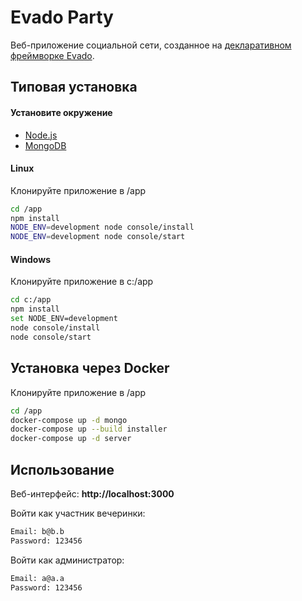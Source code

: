 # Evado Party

Веб-приложение социальной сети,
созданное на [декларативном фреймворке Evado](https://github.com/mkhorin/evado).

## Типовая установка

#### Установите окружение
- [Node.js](https://nodejs.org)
- [MongoDB](https://www.mongodb.com/download-center/community)

#### Linux
Клонируйте приложение в /app
```sh
cd /app
npm install
NODE_ENV=development node console/install
NODE_ENV=development node console/start
```

#### Windows
Клонируйте приложение в c:/app
```sh
cd c:/app
npm install
set NODE_ENV=development
node console/install
node console/start
```

## Установка через Docker

Клонируйте приложение в /app
```sh
cd /app
docker-compose up -d mongo
docker-compose up --build installer
docker-compose up -d server
```

## Использование

Веб-интерфейс: **http://localhost:3000**

Войти как участник вечеринки:
```sh
Email: b@b.b
Password: 123456
```
Войти как администратор:
```sh
Email: a@a.a
Password: 123456
```